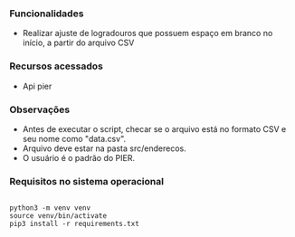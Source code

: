 ### Funcionalidades

- Realizar ajuste de logradouros que possuem espaço em branco no início, a partir do arquivo CSV

### Recursos acessados

- Api pier

### Observações

- Antes de executar o script, checar se o arquivo está no formato CSV e seu nome como "data.csv".
- Arquivo deve estar na pasta src/enderecos.
- O usuário é o padrão do PIER.

### Requisitos no sistema operacional

```console

python3 -m venv venv
source venv/bin/activate
pip3 install -r requirements.txt


```

